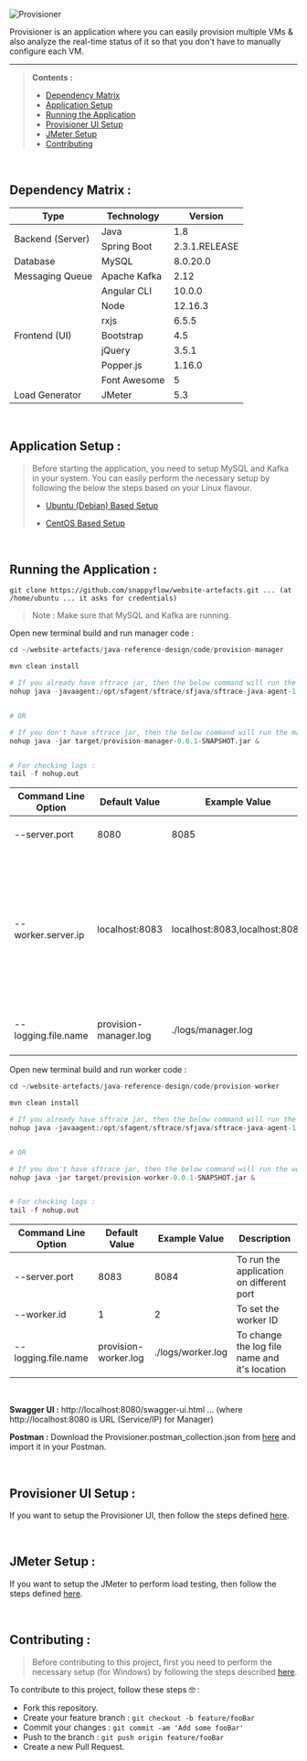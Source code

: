 <!-- Copyright 2020 MapleLabs -->
<!-- Author: Anchal Gupta (Anchal.Gupta@maplelabs.com) -->
<!-- Description: Main README file for Provisioner. -->

![Provisioner](https://res.cloudinary.com/anchal-gupta/image/upload/v1596830627/Git%20Images/provisioner-logo_kh4cdd.png)

Provisioner is an application where you can easily provision multiple VMs & also analyze the real-time status of it so that you don't have to manually configure each VM.

<hr />

> **Contents :**
> * [Dependency Matrix](#dependency-matrix-)
> * [Application Setup](#application-setup-)
> * [Running the Application](#running-the-application-)
> * [Provisioner UI Setup](#provisioner-ui-setup-)
> * [JMeter Setup](#jmeter-setup-)
> * [Contributing](#contributing-)

<br />

## Dependency Matrix :

<table>
  <thead>
    <tr>
      <th>Type</th>
      <th>Technology</th>
      <th>Version</th>
    </tr>
  </thead>
  <tbody>
    <tr>
      <td rowspan=2>Backend (Server)</td>
      <td>Java</td>
      <td>1.8</td>
    </tr>
    <tr>
      <td>Spring Boot</td>
      <td>2.3.1.RELEASE</td>
    </tr>
    <tr>
      <td>Database</td>
      <td>MySQL</td>
      <td>8.0.20.0</td>
    </tr>
    <tr>
      <td>Messaging Queue</td>
      <td>Apache Kafka</td>
      <td>2.12</td>
    </tr>
    <tr>
      <td rowspan=7>Frontend (UI)</td>
      <td>Angular CLI</td>
      <td>10.0.0</td>
    </tr>
    <tr>
      <td>Node</td>
      <td>12.16.3</td>
    </tr>
    <tr>
      <td>rxjs</td>
      <td>6.5.5</td>
    </tr>
    <tr>
      <td>Bootstrap</td>
      <td>4.5</td>
    </tr>
    <tr>
      <td>jQuery</td>
      <td>3.5.1</td>
    </tr>
    <tr>
      <td>Popper.js</td>
      <td>1.16.0</td>
    </tr>
    <tr>
      <td>Font Awesome</td>
      <td>5</td>
    </tr>
    <tr>
      <td>Load Generator</td>
      <td>JMeter</td>
      <td>5.3</td>
    </tr>
  </tbody>
</table>

<br />

## Application Setup : 

> Before starting the application, you need to setup MySQL and Kafka in your system. You can easily perform the necessary setup by following the below the steps based on your Linux flavour.
>
> * [Ubuntu (Debian) Based Setup](https://github.com/snappyflow/website-artefacts/blob/first-draft-code-check-in/java-reference-design/code/Ubuntu%20(debian).md#ubuntu-debian-based-setup-)
>
> * [CentOS Based Setup](https://github.com/snappyflow/website-artefacts/blob/first-draft-code-check-in/java-reference-design/code/CentOS.md#centos-based-setup-)

<br />

## Running the Application :

```
git clone https://github.com/snappyflow/website-artefacts.git ... (at /home/ubuntu ... it asks for credentials)
```

> Note : Make sure that MySQL and Kafka are running.

Open new terminal build and run manager code : 

```python
cd ~/website-artefacts/java-reference-design/code/provision-manager

mvn clean install 

# If you already have sftrace jar, then the below command will run the manager with sfagent in background :
nohup java -javaagent:/opt/sfagent/sftrace/sfjava/sftrace-java-agent-1.0.jar -jar target/provision-manager-0.0.1-SNAPSHOT.jar &


# OR 

# If you don't have sftrace jar, then the below command will run the manager without sfagent in background :
nohup java -jar target/provision-manager-0.0.1-SNAPSHOT.jar &


# For checking logs : 
tail -f nohup.out
```

Command Line Option | Default Value | Example Value | Description
---------|----------|---------|---------
 --server.port | 8080 | 8085 | To run the application on different port
 --worker.server.ip | localhost:8083 | localhost:8083,localhost:8084 | List of Worker Servers/IPs configurations <br />(If you are running multiple workers, then <br />you need to provide the list of Server/IPs <br />of those workers.)
 --logging.file.name | provision-manager.log | ./logs/manager.log | To change the log file name and it's location

Open new terminal build and run worker code : 

```python
cd ~/website-artefacts/java-reference-design/code/provision-worker

mvn clean install

# If you already have sftrace jar, then the below command will run the manager with sfagent in background :
nohup java -javaagent:/opt/sfagent/sftrace/sfjava/sftrace-java-agent-1.0.jar -jar target/provision-worker-0.0.1-SNAPSHOT.jar &


# OR 

# If you don't have sftrace jar, then the below command will run the worker without sfagent in background :
nohup java -jar target/provision-worker-0.0.1-SNAPSHOT.jar &


# For checking logs : 
tail -f nohup.out
```

Command Line Option | Default Value | Example Value | Description
---------|----------|---------|---------
 --server.port | 8083 | 8084 | To run the application on different port
 --worker.id | 1 | 2 | To set the worker ID
 --logging.file.name | provision-worker.log | ./logs/worker.log | To change the log file name and it's location

<br />

**Swagger UI :** http://localhost:8080/swagger-ui.html ... (where http://localhost:8080 is URL (Service/IP) for Manager)

**Postman :** Download the Provisioner.postman_collection.json from [here](https://github.com/pramurthy/javasamples/tree/master/docs) and import it in your Postman.

<br />

## Provisioner UI Setup :

If you want to setup the Provisioner UI, then follow the steps defined
[here](https://github.com/snappyflow/website-artefacts/blob/first-draft-code-check-in/java-reference-design/code/provision-ui#provisioner-ui).

<br />

## JMeter Setup :

If you want to setup the JMeter to perform load testing, then follow the steps defined
[here](https://github.com/snappyflow/website-artefacts/blob/first-draft-code-check-in/java-reference-design/code/jmeter#jmeter-installation-).

<br />

## Contributing :

> Before contributing to this project, first you need to perform the necessary setup (for Windows) by following the steps described 
> [here](https://github.com/snappyflow/website-artefacts/blob/first-draft-code-check-in/java-reference-design/code//Windows.md#prerequisites-).

To contribute to this project, follow these steps 🤓 :

* Fork this repository.
* Create your feature branch : `git checkout -b feature/fooBar`
* Commit your changes : `git commit -am 'Add some fooBar'`
* Push to the branch : `git push origin feature/fooBar`
* Create a new Pull Request.

<br />
